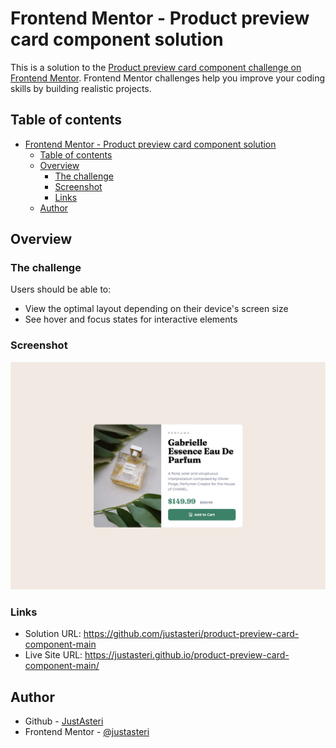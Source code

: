 # Frontend Mentor - Product preview card component solution

This is a solution to the [Product preview card component challenge on Frontend Mentor](https://www.frontendmentor.io/challenges/product-preview-card-component-GO7UmttRfa). Frontend Mentor challenges help you improve your coding skills by building realistic projects.

## Table of contents

- [Frontend Mentor - Product preview card component solution](#frontend-mentor---product-preview-card-component-solution)
  - [Table of contents](#table-of-contents)
  - [Overview](#overview)
    - [The challenge](#the-challenge)
    - [Screenshot](#screenshot)
    - [Links](#links)
  - [Author](#author)

## Overview

### The challenge

Users should be able to:

- View the optimal layout depending on their device's screen size
- See hover and focus states for interactive elements

### Screenshot

![Screenshot of the page](./screenshot.png)

### Links

- Solution URL: https://github.com/justasteri/product-preview-card-component-main
- Live Site URL: https://justasteri.github.io/product-preview-card-component-main/

## Author

- Github - [JustAsteri](https://github.com/justasteri)
- Frontend Mentor - [@justasteri](https://www.frontendmentor.io/profile/justasteri)
